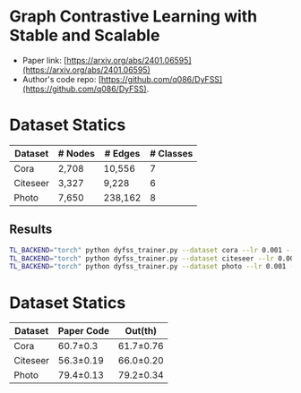 # Graph Contrastive Learning with Stable and Scalable

- Paper link: [https://arxiv.org/abs/2401.06595](https://arxiv.org/abs/2401.06595)
- Author's code repo: [https://github.com/q086/DyFSS](https://github.com/q086/DyFSS).

# Dataset Statics

| Dataset  | # Nodes | # Edges  | # Classes |
|----------|---------|----------|-----------|
| Cora     |  2,708  | 10,556   |    7      |
| Citeseer |  3,327  |  9,228   |    6      |
| Photo    |  7,650  | 238,162  |    8      |



Results
-------

```bash
TL_BACKEND="torch" python dyfss_trainer.py --dataset cora --lr 0.001 --pretrain_epochs 1000 --use_ckpt 0 --labels_epochs 500
TL_BACKEND="torch" python dyfss_trainer.py --dataset citeseer --lr 0.001 --pretrain_epochs 1000 --use_ckpt 0 --labels_epochs 500
TL_BACKEND="torch" python dyfss_trainer.py --dataset photo --lr 0.001 --pretrain_epochs 1000 --use_ckpt 0 --labels_epochs 500
```


# Dataset Statics

| Dataset  | Paper Code | Out(th)    |
| -------- | ---------- | ---------- |
| Cora     | 60.7±0.3   | 61.7±0.76  |
| Citeseer | 56.3±0.19  | 66.0±0.20  |
| Photo    | 79.4±0.13  | 79.2±0.34  |

